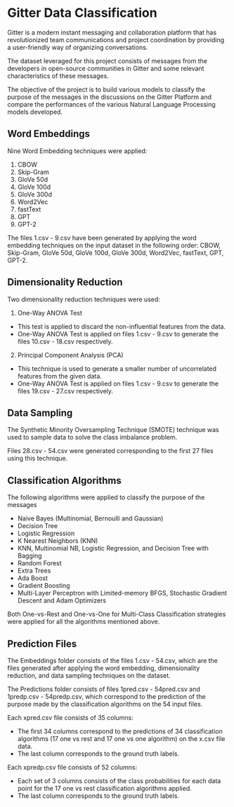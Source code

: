# Gitter Data Classification

Gitter is a modern instant messaging and collaboration platform that has revolutionized team communications and project coordination by providing a user-friendly way of organizing conversations.

The dataset leveraged for this project consists of messages from the developers in open-source communities in Gitter and some relevant characteristics of these messages.

The objective of the project is to build various models to classify the purpose of the messages in the discussions on the Gitter Platform and compare the performances of the various Natural Language Processing models developed.


## Word Embeddings
Nine Word Embedding techniques were applied:
1. CBOW
2. Skip-Gram
3. GloVe 50d
4. GloVe 100d
5. GloVe 300d
6. Word2Vec
7. fastText
8. GPT
9. GPT-2

The files 1.csv - 9.csv have been generated by applying the word embedding techniques on the input dataset in the following order:
CBOW, Skip-Gram, GloVe 50d, GloVe 100d, GloVe 300d, Word2Vec, fastText, GPT, GPT-2.

## Dimensionality Reduction

Two dimensionality reduction techniques were used:

1. One-Way ANOVA Test
- This test is applied to discard the non-influential features from the data.
- One-Way ANOVA Test is applied on files 1.csv - 9.csv to generate the files 10.csv - 18.csv respectively.

2. Principal Component Analysis (PCA)
- This technique is used to generate a smaller number of uncorrelated features from the given data.
- One-Way ANOVA Test is applied on files 1.csv - 9.csv to generate the files 19.csv - 27.csv respectively.

## Data Sampling

The Synthetic Minority Oversampling Technique (SMOTE) technique was used to sample data to solve the class imbalance problem.

Files 28.csv - 54.csv were generated corresponding to the first 27 files using this technique.

## Classification Algorithms

The following algorithms were applied to classify the purpose of the messages

- Naive Bayes (Multinomial, Bernoulli and Gaussian)
- Decision Tree 
- Logistic Regression
- K Nearest Neighbors (KNN)
- KNN, Multinomial NB, Logistic Regression, and Decision Tree with Bagging
- Random Forest
- Extra Trees
- Ada Boost
- Gradient Boosting
- Multi-Layer Perceptron with Limited-memory BFGS, Stochastic Gradient Descent and Adam Optimizers 

Both One-vs-Rest and One-vs-One for Multi-Class Classification strategies were applied for all the algorithms mentioned above.

## Prediction Files

The Embeddings folder consists of the files 1.csv - 54.csv, which are the files generated after applying the word embedding, dimensionality reduction, and data sampling techniques on the dataset.

The Predictions folder consists of files 1pred.csv - 54pred.csv and 1predp.csv - 54predp.csv, which correspond to the prediction of the purpose made by the classification algorithms on the 54 input files.

Each xpred.csv file consists of 35 columns:
- The first 34 columns correspond to the predictions of 34 classification algorithms (17 one vs rest and 17 one vs one algorithm) on the x.csv file data.
- The last column corresponds to the ground truth labels.

Each xpredp.csv file consists of 52 columns:
- Each set of 3 columns consists of the class probabilities for each data point for the 17 one vs rest classification algorithms applied.
- The last column corresponds to the ground truth labels.
